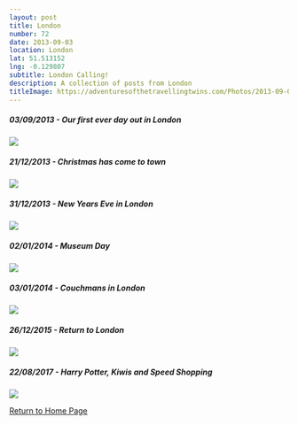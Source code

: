 ```yaml
---
layout: post
title: London
number: 72
date: 2013-09-03
location: London
lat: 51.513152
lng: -0.129807
subtitle: London Calling!
description: A collection of posts from London
titleImage: https://adventuresofthetravellingtwins.com/Photos/2013-09-03-London/P1010188.JPG
---
```


<h5>03/09/2013 - Our first ever day out in London</h5>
<a target="_blank" href="https://adventuresofthetravellingtwins.com/subposts/LondonAugust2013"><img src="https://adventuresofthetravellingtwins.com/Photos/2013-09-03-London/IMG_3978.JPG" class="image3"></a>

<h5>21/12/2013 - Christmas has come to town</h5>
<a target="_blank" href="https://adventuresofthetravellingtwins.com/subposts/LondonChristmas2013"><img src="https://adventuresofthetravellingtwins.com/Photos/2013-12-21-LondonChristmas/P1030123.JPG" class="image3"></a>

<h5>31/12/2013 - New Years Eve in London</h5>
<a target="_blank" href="https://adventuresofthetravellingtwins.com/subposts/LondonNewYearsEve2013"><img src="https://adventuresofthetravellingtwins.com/Photos/2013-12-31-NewYearsEve/P1030694.JPG" class="image3"></a>

<h5>02/01/2014 - Museum Day</h5>
<a target="_blank" href="https://adventuresofthetravellingtwins.com/subposts/LondonMuseums2014"><img src="https://adventuresofthetravellingtwins.com/Photos/2014-01-02-MuseumDay/P1030647.JPG" class="image3"></a>

<h5>03/01/2014 - Couchmans in London</h5>
<a target="_blank" href="https://adventuresofthetravellingtwins.com/subposts/LondonCouchmans"><img src="https://adventuresofthetravellingtwins.com/Photos/2014-01-03-CouchmanLondon/P1030819.JPG" class="image3"></a>

<h5>26/12/2015 - Return to London</h5>
<a target="_blank" href="https://adventuresofthetravellingtwins.com/subposts/London2015"><img src="https://adventuresofthetravellingtwins.com/Photos/2014-01-03-CouchmanLondon/P1030819.JPG" class="image3"></a>

<h5>22/08/2017 - Harry Potter, Kiwis and Speed Shopping</h5>
<a target="_blank" href="https://adventuresofthetravellingtwins.com/subposts/LondonAugust2017"><img src="https://adventuresofthetravellingtwins.com/Photos/2015-12-26-LondonChristmas2015/tower3.jpg" class="image3"></a>

<a href="https://adventuresofthetravellingtwins.com/">Return to Home Page</a>
